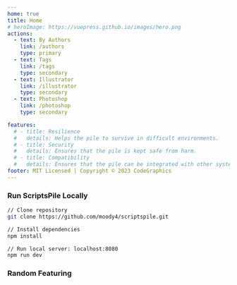 ```yaml
---
home: true
title: Home
# heroImage: https://vuepress.github.io/images/hero.png
actions:
  - text: By Authors
    link: /authors 
    type: primary
  - text: Tags
    link: /tags
    type: secondary
  - text: Illustrator
    link: /illustrator
    type: secondary
  - text: Photoshop
    link: /photoshop
    type: secondary

features:
  # - title: Resilience
  #   details: Helps the pile to survive in difficult environments.
  # - title: Security
  #   details: Ensures that the pile is kept safe from harm.
  # - title: Compatibility
  #   details: Ensures that the pile can be integrated with other systems!
footer: MIT Licensed | Copyright © 2023 CodeGraphics
---
```


### Run ScriptsPile Locally
```sh
// Clone repository
git clone https://github.com/moody4/sсriptspile.git

// Install dependencies
npm install

// Run local server: localhost:8080
npm run dev
```
### Random Featuring

<ClientOnly>  
  <Transition name="fade" appear>
    <RandomFeaturing />
  </Transition>
</ClientOnly>

<style>
.fade-enter-active,
.fade-leave-active {
  transition: all 0.5s ease-in-out;
}

.fade-enter-from,
.fade-leave-to {
  transform: translateY(-20px);
  opacity: 0;
}
</style>